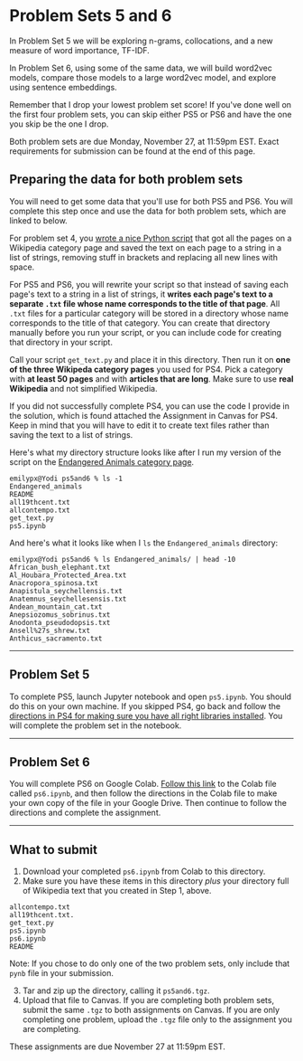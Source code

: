 # Problem Sets 5 and 6

In Problem Set 5 we will be exploring n-grams, collocations, and a new measure of word importance, TF-IDF.

In Problem Set 6, using some of the same data, we will build word2vec models, compare those models to a large word2vec model, and explore using sentence embeddings.

Remember that I drop your lowest problem set score! If you've done well on the first four problem sets, you can skip either PS5 or PS6 and have the one you skip be the one I drop.

Both problem sets are due Monday, November 27, at 11:59pm EST. Exact requirements for submission can be found at the end of this page.

## Preparing the data for both problem sets
You will need to get some data that you'll use for both PS5 and PS6. You will complete this step once and use the data for both problem sets, which are linked to below.

For problem set 4, you [wrote a nice Python script](https://github.com/CSCI-2349-F23/ps4#part-2-getting-the-text-for-a-particular-category-page) that got all the pages on a Wikipedia category page and saved the text on each page to a string in a list of strings, removing stuff in brackets and replacing all new lines with space.

For PS5 and PS6, you will rewrite your script so that instead of saving each page's text to a string in a list of strings, it **writes each page's text to a separate `.txt` file whose name corresponds to the title of that page**. All `.txt` files for a particular category will be stored in a directory whose name corresponds to the title of that category. You can create that directory manually before you run your script, or you can include code for creating that directory in your script.

Call your script `get_text.py` and place it in this directory. Then run it on **one of the three Wikipeda category pages** you used for PS4. Pick a category with **at least 50 pages** and with **articles that are long**. Make sure to use **real Wikipedia** and not simplified Wikipedia.

If you did not successfully complete PS4, you can use the code I provide in the solution, which is found attached the Assignment in Canvas for PS4. Keep in mind that you will have to edit it to create text files rather than saving the text to a list of strings.

Here's what my directory structure looks like after I run my version of the script on the [Endangered Animals category page](https://en.wikipedia.org/wiki/Category:Endangered_animals).

```
emilypx@Yodi ps5and6 % ls -1
Endangered_animals
README
all19thcent.txt
allcontempo.txt
get_text.py
ps5.ipynb
```

And here's what it looks like when I `ls` the `Endangered_animals` directory:

```
emilypx@Yodi ps5and6 % ls Endangered_animals/ | head -10
African_bush_elephant.txt
Al_Houbara_Protected_Area.txt
Anacropora_spinosa.txt
Anapistula_seychellensis.txt
Anatemnus_seychellesensis.txt
Andean_mountain_cat.txt
Anepsiozomus_sobrinus.txt
Anodonta_pseudodopsis.txt
Ansell%27s_shrew.txt
Anthicus_sacramento.txt
```

---

## Problem Set 5
To complete PS5, launch Jupyter notebook and open `ps5.ipynb`. You should do this on your own machine. If you skipped PS4, go back and follow the [directions in PS4 for making sure you have all right libraries installed](https://github.com/CSCI-2349-F23/ps4#part-0-installing-libraries). You will complete the problem set in the notebook.

---

## Problem Set 6
You will complete PS6 on Google Colab. [Follow this link](https://colab.research.google.com/drive/15bNO-v_zua-4rbhqOv2yNt-9gBXeUDaL?usp=sharing) to the Colab file called `ps6.ipynb`, and then follow the directions in the Colab file to make your own copy of the file in your Google Drive. Then continue to follow the directions and complete the assignment.

---

## What to submit
1. Download your completed `ps6.ipynb` from Colab to this directory.
2. Make sure you have these items in this directory *plus* your directory full of Wikipedia text that you created in Step 1, above.
```
allcontempo.txt
all19thcent.txt.
get_text.py
ps5.ipynb
ps6.ipynb
README
```
Note: If you chose to do only one of the two problem sets, only include that `pynb` file in your submission.

3. Tar and zip up the directory, calling it `ps5and6.tgz`.
4. Upload that file to Canvas. If you are completing both problem sets, submit the same `.tgz` to both assignments on Canvas. If you are only completing one problem, upload the `.tgz` file only to the assignment you are completing.

These assignments are due November 27 at 11:59pm EST.

